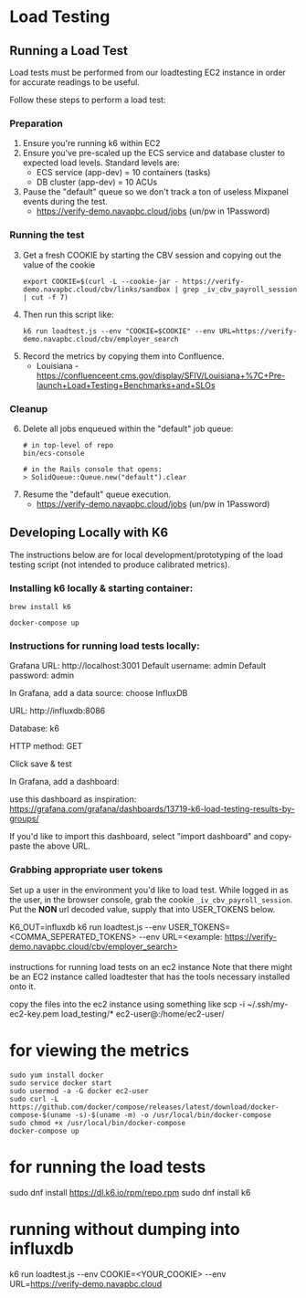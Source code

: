 # Load Testing
## Running a Load Test
Load tests must be performed from our loadtesting EC2 instance in order for accurate readings to be useful.

Follow these steps to perform a load test:

### Preparation
1. Ensure you're running k6 within EC2
2. Ensure you've pre-scaled up the ECS service and database cluster to expected load levels. Standard levels are:
    * ECS service (app-dev) = 10 containers (tasks)
    * DB cluster (app-dev) = 10 ACUs
3. Pause the "default" queue so we don't track a ton of useless Mixpanel events during the test.
    * https://verify-demo.navapbc.cloud/jobs      (un/pw in 1Password) <!-- markdown-link-check-disable-line -->

### Running the test
3. Get a fresh COOKIE by starting the CBV session and copying out the value of the cookie
    ```
    export COOKIE=$(curl -L --cookie-jar - https://verify-demo.navapbc.cloud/cbv/links/sandbox | grep _iv_cbv_payroll_session | cut -f 7)
    ```
4. Then run this script like:
    ```
    k6 run loadtest.js --env "COOKIE=$COOKIE" --env URL=https://verify-demo.navapbc.cloud/cbv/employer_search
    ```
5. Record the metrics by copying them into Confluence.
    * Louisiana - https://confluenceent.cms.gov/display/SFIV/Louisiana+%7C+Pre-launch+Load+Testing+Benchmarks+and+SLOs

### Cleanup
6. Delete all jobs enqueued within the "default" job queue:
    ```
    # in top-level of repo
    bin/ecs-console

    # in the Rails console that opens:
    > SolidQueue::Queue.new("default").clear
    ```
7. Resume the "default" queue execution.
    * https://verify-demo.navapbc.cloud/jobs      (un/pw in 1Password) <!-- markdown-link-check-disable-line -->


## Developing Locally with K6
The instructions below are for local development/prototyping of the load testing script (not intended to produce calibrated metrics).

### Installing k6 locally & starting container:

```
brew install k6

docker-compose up
```

### Instructions for running load tests locally:

Grafana URL: http://localhost:3001
Default username: admin
Default password: admin

In Grafana, add a data source: choose InfluxDB

URL: http://influxdb:8086 <!-- markdown-link-check-disable-line -->


Database: k6

HTTP method: GET

Click save & test

In Grafana, add a dashboard:

use this dashboard as inspiration:
https://grafana.com/grafana/dashboards/13719-k6-load-testing-results-by-groups/

If you'd like to import this dashboard, select "import dashboard" and copy-paste the above URL.

### Grabbing appropriate user tokens

Set up a user in the environment you'd like to load test. While logged in as the user, in the browser console, grab the cookie `_iv_cbv_payroll_session`. Put the **NON** url decoded value, supply that into USER_TOKENS below.

K6_OUT=influxdb k6 run loadtest.js --env USER_TOKENS=<COMMA_SEPERATED_TOKENS> --env URL=<example: https://verify-demo.navapbc.cloud/cbv/employer_search> <!-- markdown-link-check-disable-line -->


####

instructions for running load tests on an ec2 instance
Note that there might be an EC2 instance called loadtester that has the tools necessary installed onto it.

copy the files into the ec2 instance using something like
scp -i ~/.ssh/my-ec2-key.pem load_testing/* ec2-user@<internal-ec2-link>:/home/ec2-user/

# for viewing the metrics

```
sudo yum install docker
sudo service docker start
sudo usermod -a -G docker ec2-user
sudo curl -L https://github.com/docker/compose/releases/latest/download/docker-compose-$(uname -s)-$(uname -m) -o /usr/local/bin/docker-compose
sudo chmod +x /usr/local/bin/docker-compose
docker-compose up
```

# for running the load tests

sudo dnf install https://dl.k6.io/rpm/repo.rpm
sudo dnf install k6

# running without dumping into influxdb

k6 run loadtest.js --env COOKIE=<YOUR_COOKIE> --env URL=https://verify-demo.navapbc.cloud
